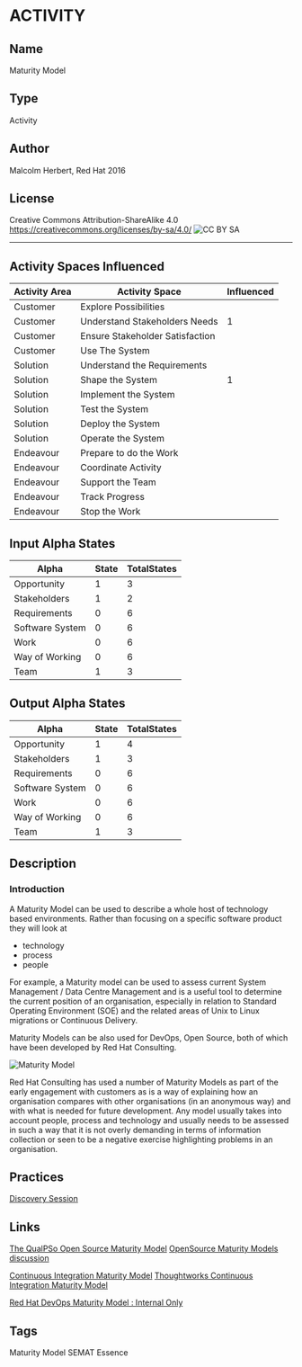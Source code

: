 # ACTIVITY
## Name
Maturity Model
## Type
Activity
## Author
Malcolm Herbert, Red Hat 2016
## License
Creative Commons Attribution-ShareAlike 4.0
https://creativecommons.org/licenses/by-sa/4.0/
![CC BY SA](https://licensebuttons.net/l/by-sa/3.0/88x31.png)

----------

## Activity Spaces Influenced

| Activity Area | Activity Space | Influenced |
|---------------|----------------|------------|
|Customer|Explore Possibilities||
|Customer|Understand Stakeholders Needs|1|
|Customer|Ensure Stakeholder Satisfaction||
|Customer|Use The System||
|Solution|Understand the Requirements||
|Solution|Shape the System|1|
|Solution|Implement the System||
|Solution|Test the System||
|Solution|Deploy the System||
|Solution|Operate the System||
|Endeavour|Prepare to do the Work||
|Endeavour|Coordinate Activity||
|Endeavour|Support the Team||
|Endeavour|Track Progress||
|Endeavour|Stop the Work||

## Input Alpha States
Alpha | State | TotalStates
---| --- | ---
Opportunity|1|3
Stakeholders|1|2
Requirements|0|6
Software System|0|6
Work|0|6
Way of Working|0|6
Team|1|3

## Output Alpha States
Alpha | State | TotalStates
---| --- | ---
Opportunity|1|4
Stakeholders|1|3
Requirements|0|6
Software System|0|6
Work|0|6
Way of Working|0|6
Team|1|3

## Description
### Introduction
A Maturity Model can be used to describe a whole host of technology based environments. Rather than focusing on a specific software product they will look at
- technology
- process
- people

For example, a Maturity model can be used to assess current System Management / Data Centre Management and is a useful tool to determine the current position of an organisation, especially in relation to Standard Operating Environment (SOE) and the related areas of Unix to Linux migrations or Continuous Delivery.

Maturity Models can be also used for DevOps, Open Source, both of which have been developed by Red Hat Consulting.


![Maturity Model](https://mojo.redhat.com/servlet/JiveServlet/showImage/102-932960-1-928831/EmpYg7.png)


Red Hat Consulting has used a number of Maturity Models as part of the early engagement with customers as is a way of explaining how an organisation compares with other organisations (in an anonymous way) and with what is needed for future development. Any model usually takes into account people, process and technology and usually needs to be assessed in such a way that it is not overly demanding in terms of information collection or seen to be a negative exercise highlighting problems in an organisation. 

## Practices
[Discovery Session](https://github.com/SEMAT-Exists-Org/content-activities/blob/master/discovery-session.md) 

## Links
[The QualPSo Open Source Maturity Model](https://en.wikipedia.org/wiki/OpenSource_Maturity_Model)
[OpenSource Maturity Models discussion](https://www.cigital.com/blog/open-source-and-software-maturity-models/)

[Continuous Integration Maturity Model](http://www.infoq.com/articles/Continuous-Delivery-Maturity-Model)
[Thoughtworks Continuous Integration Maturity Model](http://info.thoughtworks.com/rs/thoughtworks2/images/continuous_delivery_a_maturity_assessment_modelfinal.pdf)

[Red Hat DevOps Maturity Model : Internal Only](https://mojo.redhat.com/docs/DOC-998649)

## Tags
Maturity Model SEMAT Essence

